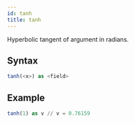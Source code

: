 ```yaml
---
id: tanh
title: tanh
---
```



Hyperbolic tangent of argument in radians.

## Syntax

```sql
tanh(<x>) as <field>
```

## Example

```sql
tanh(1) as v // v = 0.76159
```

